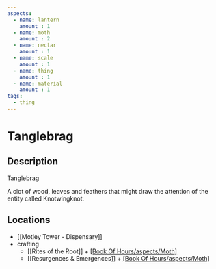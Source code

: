 ```yaml
---
aspects: 
  - name: lantern
    amount : 1
  - name: moth
    amount : 2
  - name: nectar
    amount : 1
  - name: scale
    amount : 1
  - name: thing
    amount : 1
  - name: material
    amount : 1
tags:
  - thing
---
```


# Tanglebrag

## Description
Tanglebrag

A clot of wood, leaves and feathers that might draw the attention of the entity called Knotwingknot.
## Locations
- [[Motley Tower - Dispensary]]
- crafting
	- [[Rites of the Root]] + [[Book Of Hours/aspects/Moth]](5)
	- [[Resurgences & Emergences]] + [[Book Of Hours/aspects/Moth]](5)